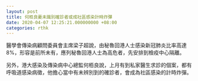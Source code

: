 ```yaml
---
layout: post
title: 何栢良憂未識別確診者或成社區感染計時炸彈
date: 2020-04-07 12:25:21.000000000 +08:00
categories: rthk
---
```


醫學會傳染病顧問委員會主席梁子超說，由秘魯回港人士感染新冠肺炎比率高達8%，形容是前所未有，應列秘魯回港人士為高危者，先安排到檢疫中心隔離。

另外，港大感染及傳染病中心總監何栢良說，上月有到私家醫生求診的個案，都有呼吸道感染病徵，他擔心當中有未辨別到的確診者，會成為社區感染的計時炸彈。
